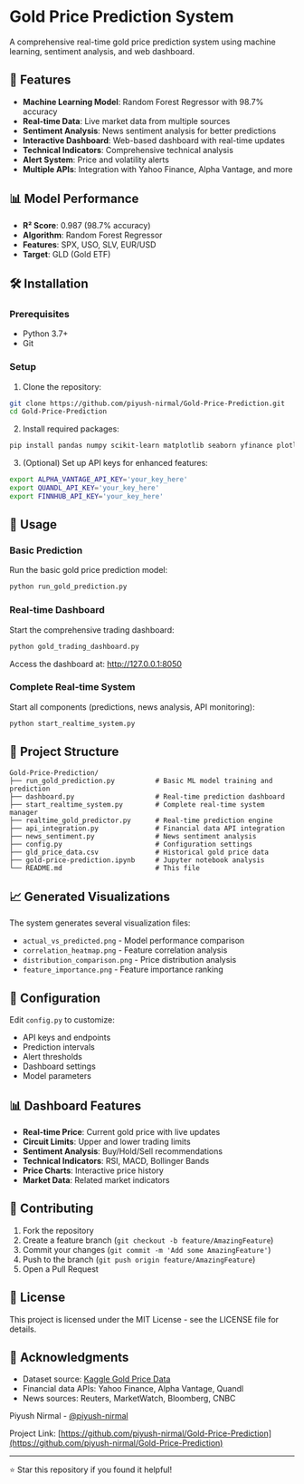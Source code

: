 # Gold Price Prediction System

A comprehensive real-time gold price prediction system using machine learning, sentiment analysis, and web dashboard.

## 🚀 Features

- **Machine Learning Model**: Random Forest Regressor with 98.7% accuracy
- **Real-time Data**: Live market data from multiple sources
- **Sentiment Analysis**: News sentiment analysis for better predictions
- **Interactive Dashboard**: Web-based dashboard with real-time updates
- **Technical Indicators**: Comprehensive technical analysis
- **Alert System**: Price and volatility alerts
- **Multiple APIs**: Integration with Yahoo Finance, Alpha Vantage, and more

## 📊 Model Performance

- **R² Score**: 0.987 (98.7% accuracy)
- **Algorithm**: Random Forest Regressor
- **Features**: SPX, USO, SLV, EUR/USD
- **Target**: GLD (Gold ETF)

## 🛠️ Installation

### Prerequisites
- Python 3.7+
- Git

### Setup
1. Clone the repository:
```bash
git clone https://github.com/piyush-nirmal/Gold-Price-Prediction.git
cd Gold-Price-Prediction
```

2. Install required packages:
```bash
pip install pandas numpy scikit-learn matplotlib seaborn yfinance plotly dash requests beautifulsoup4 textblob schedule
```

3. (Optional) Set up API keys for enhanced features:
```bash
export ALPHA_VANTAGE_API_KEY='your_key_here'
export QUANDL_API_KEY='your_key_here'
export FINNHUB_API_KEY='your_key_here'
```

## 🎯 Usage

### Basic Prediction
Run the basic gold price prediction model:
```bash
python run_gold_prediction.py
```

### Real-time Dashboard
Start the comprehensive trading dashboard:
```bash
python gold_trading_dashboard.py
```
Access the dashboard at: http://127.0.0.1:8050

### Complete Real-time System
Start all components (predictions, news analysis, API monitoring):
```bash
python start_realtime_system.py
```

## 📁 Project Structure

```
Gold-Price-Prediction/
├── run_gold_prediction.py          # Basic ML model training and prediction
├── dashboard.py                    # Real-time prediction dashboard
├── start_realtime_system.py        # Complete real-time system manager
├── realtime_gold_predictor.py      # Real-time prediction engine
├── api_integration.py              # Financial data API integration
├── news_sentiment.py               # News sentiment analysis
├── config.py                       # Configuration settings
├── gld_price_data.csv              # Historical gold price data
├── gold-price-prediction.ipynb     # Jupyter notebook analysis
└── README.md                       # This file
```

## 📈 Generated Visualizations

The system generates several visualization files:
- `actual_vs_predicted.png` - Model performance comparison
- `correlation_heatmap.png` - Feature correlation analysis
- `distribution_comparison.png` - Price distribution analysis
- `feature_importance.png` - Feature importance ranking

## 🔧 Configuration

Edit `config.py` to customize:
- API keys and endpoints
- Prediction intervals
- Alert thresholds
- Dashboard settings
- Model parameters

## 📊 Dashboard Features

- **Real-time Price**: Current gold price with live updates
- **Circuit Limits**: Upper and lower trading limits
- **Sentiment Analysis**: Buy/Hold/Sell recommendations
- **Technical Indicators**: RSI, MACD, Bollinger Bands
- **Price Charts**: Interactive price history
- **Market Data**: Related market indicators

## 🤝 Contributing

1. Fork the repository
2. Create a feature branch (`git checkout -b feature/AmazingFeature`)
3. Commit your changes (`git commit -m 'Add some AmazingFeature'`)
4. Push to the branch (`git push origin feature/AmazingFeature`)
5. Open a Pull Request

## 📝 License

This project is licensed under the MIT License - see the LICENSE file for details.

## 🙏 Acknowledgments

- Dataset source: [Kaggle Gold Price Data](https://www.kaggle.com/altruistdelhite04/gold-price-data)
- Financial data APIs: Yahoo Finance, Alpha Vantage, Quandl
- News sources: Reuters, MarketWatch, Bloomberg, CNBC


Piyush Nirmal - [@piyush-nirmal](https://github.com/piyush-nirmal)

Project Link: [https://github.com/piyush-nirmal/Gold-Price-Prediction](https://github.com/piyush-nirmal/Gold-Price-Prediction)

---

⭐ Star this repository if you found it helpful!
